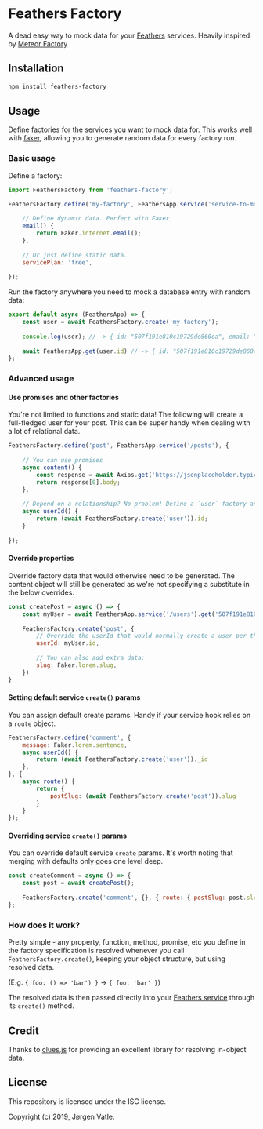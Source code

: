 # Feathers Factory
A dead easy way to mock data for your [Feathers](https://feathersjs.com/) services. Heavily inspired by 
[Meteor Factory](https://github.com/versolearning/meteor-factory)

## Installation
```bash
npm install feathers-factory
```

## Usage
Define factories for the services you want to mock data for. This works well with 
[faker](https://www.npmjs.com/package/faker), allowing you to generate random data for every factory run.

### Basic usage
Define a factory:
```js
import FeathersFactory from 'feathers-factory';

FeathersFactory.define('my-factory', FeathersApp.service('service-to-mock-for'), {
    
    // Define dynamic data. Perfect with Faker.
    email() {
        return Faker.internet.email();
    },
    
    // Or just define static data.
    servicePlan: 'free',
    
});
```

Run the factory anywhere you need to mock a database entry with random data:
```js
export default async (FeathersApp) => {
    const user = await FeathersFactory.create('my-factory');
    
    console.log(user); // -> { id: "507f191e810c19729de860ea", email: "Damaris8@yahoo.com", servicePlan: "free" }
    
    await FeathersApp.get(user.id) // -> { id: "507f191e810c19729de860ea", email: "Damaris8@yahoo.com", servicePlan: "free" }
};
```

### Advanced usage

#### Use promises and other factories
You're not limited to functions and static data! The following will create a full-fledged user for your post.
This can be super handy when dealing with a lot of relational data.
```js
FeathersFactory.define('post', FeathersApp.service('/posts'), {
    
    // You can use promises
    async content() {
        const response = await Axios.get('https://jsonplaceholder.typicode.com/posts');
        return response[0].body;
    },
    
    // Depend on a relationship? No problem! Define a `user` factory and:
    async userId() {
        return (await FeathersFactory.create('user')).id;
    }
    
});
```

#### Override properties
Override factory data that would otherwise need to be generated. The content object will still be generated as we're
not specifying a substitute in the below overrides.
```js
const createPost = async () => {
    const myUser = await FeathersApp.service('/users').get('507f191e810c19729de860ea');
    
    FeathersFactory.create('post', {
        // Override the userId that would normally create a user per the example above.
        userId: myUser.id,
        
        // You can also add extra data:
        slug: Faker.lorem.slug,
    })
}
```

#### Setting default service `create()` params
You can assign default create params. Handy if your service hook relies on a `route` object.
```js
FeathersFactory.define('comment', {
    message: Faker.lorem.sentence,
    async userId() {
        return (await FeathersFactory.create('user'))._id
    },
}, {
    async route() {
        return {
            postSlug: (await FeathersFactory.create('post')).slug
        }
    }
});
```

#### Overriding service `create()` params
You can override default service `create` params. It's worth noting that merging with defaults only goes one level deep.
```js
const createComment = async () => {
    const post = await createPost();
    
    FeathersFactory.create('comment', {}, { route: { postSlug: post.slug } })
};
```


### How does it work?
Pretty simple - any property, function, method, promise, etc you define in the factory specification is resolved
whenever you call `FeathersFactory.create()`, keeping your object structure, but using resolved data.

(E.g. `{ foo: () => 'bar') }` -> `{ foo: 'bar' }`)

The resolved data is then passed directly into your 
[Feathers service](https://crow.docs.feathersjs.com/guides/basics/services.html#service-methods) through its 
`create()` method.

## Credit
Thanks to [clues.js](https://www.npmjs.com/package/clues) for providing an excellent library for resolving in-object data.

## License
This repository is licensed under the ISC license.

Copyright (c) 2019, Jørgen Vatle.